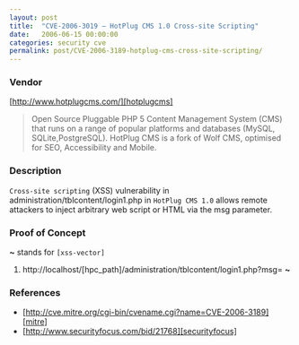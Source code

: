 ```yaml
---
layout: post
title:  "CVE-2006-3019 – HotPlug CMS 1.0 Cross-site Scripting"
date:   2006-06-15 00:00:00
categories: security cve
permalink: post/CVE-2006-3189-hotplug-cms-cross-site-scripting/
---
```


### Vendor

[http://www.hotplugcms.com/][hotplugcms]

[hotplugcms]:	http://www.hotplugcms.com/	"HotPlugCMS"

> Open Source Pluggable PHP 5 Content Management System (CMS) that runs on a range of popular platforms and databases (MySQL, SQLite,PostgreSQL). HotPlug CMS is a fork of Wolf CMS, optimised for SEO, Accessibility and Mobile.

### Description

`Cross-site scripting` (XSS) vulnerability in administration/tblcontent/login1.php in `HotPlug CMS 1.0` allows remote attackers to inject arbitrary web script or HTML via the msg parameter.

### Proof of Concept

**~** stands for `[xss-vector]`

1. http://localhost/[hpc_path]/administration/tblcontent/login1.php?msg=
**~**

### References

* [http://cve.mitre.org/cgi-bin/cvename.cgi?name=CVE-2006-3189][mitre]
* [http://www.securityfocus.com/bid/21768][securityfocus]

[mitre]:			http://cve.mitre.org/cgi-bin/cvename.cgi?name=CVE-2006-3189 "CVE-2006-3189"
[securityfocus]:	http://www.securityfocus.com/bid/21768						"SecurityFocus-21768"
